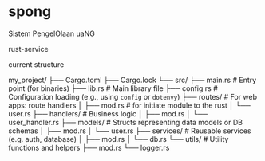 # spong
Sistem PengelOlaan uaNG

rust-service

current structure

my_project/
├── Cargo.toml
├── Cargo.lock
└── src/
    ├── main.rs          # Entry point (for binaries)
    ├── lib.rs           # Main library file
    ├── config.rs        # Configuration loading (e.g., using `config` or `dotenvy`)
    ├── routes/          # For web apps: route handlers
    │   ├── mod.rs       # for initiate module to the rust
    │   └── user.rs
    ├── handlers/        # Business logic
    │   ├── mod.rs
    │   └── user_handler.rs
    ├── models/          # Structs representing data models or DB schemas
    │   ├── mod.rs
    │   └── user.rs
    ├── services/        # Reusable services (e.g. auth, database)
    │   ├── mod.rs
    │   └── db.rs
    └── utils/           # Utility functions and helpers
        ├── mod.rs
        └── logger.rs
